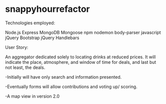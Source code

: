 # snappyhourrefactor

Technologies employed:

Node.js
Express
MongoDB
Mongoose
npm
nodemon
body-parser
javascript
jQuery
Bootstrap
jQuery
Handlebars


User Story:

An aggregator dedicated solely to locating drinks at reduced prices. It will indicate the place, atmosphere, and window of time for deals, and last but not least, the deals.

-Initially will have only search and information presented.

-Eventually forms will allow contributions and voting up/ scoring.

-A map view in version 2.0
